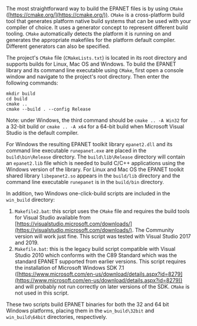 The most straightforward way to build the EPANET files is by using `CMake` ([https://cmake.org/](https://cmake.org/)). `CMake` is a cross-platform build tool that generates platform native build systems that can be used with your compiler of choice. It uses a generator concept to represent different build tooling. `CMake` automatically detects the platform it is running on and generates the appropriate makefiles for the platform default compiler. Different generators can also be specified.

The project's `CMake` file (`CMakeLists.txt`) is located in its root directory and supports builds for Linux, Mac OS and Windows. To build the EPANET library and its command line executable using `CMake`, first open a console window and navigate to the project's root directory. Then enter the following commands:
```
mkdir build
cd build
cmake ..
cmake --build . --config Release
```

Note: under Windows, the third command should be `cmake .. -A Win32` for a 32-bit build or `cmake .. -A x64` for a 64-bit build when Microsoft Visual Studio is the default compiler.

For Windows the resulting EPANET toolkit library `epanet2.dll` and its command line executable `runepanet.exe` are placed in the `build\bin\Release` directory. The `build\lib\Release` directory will contain an `epanet2.lib` file which is needed to build C/C++ applications using the Windows version of the library. For Linux and Mac OS the EPANET toolkit shared library `libepanet2.so` appears in the `build/lib` directory and the command line executable `runepanet` is in the `build/bin` directory.

In addition, two Windows one-click-build scripts are included in the `win_build` directory:
1. `Makefile2.bat`: this script uses the `CMake` file and requires the build tools for Visual Studio available from [https://visualstudio.microsoft.com/downloads/](https://visualstudio.microsoft.com/downloads/). The Community version will work just fine. This script was tested with Visual Studio 2017 and 2019.
2. `Makefile.bat`: this is the legacy build script compatible with Visual Studio 2010 which conforms with the C89 Standard which was the standard EPANET supported from earlier versions. This script requires the installation of Microsoft Windows SDK 7.1 ([https://www.microsoft.com/en-us/download/details.aspx?id=8279](https://www.microsoft.com/en-us/download/details.aspx?id=8279)) and will probably not run correctly on later versions of the SDK. `CMake` is not used in this script.

These two scripts build EPANET binaries for both the 32 and 64 bit Windows platforms, placing them in the `win_build\32bit` and `win_build\64bit` directories, respectively.
